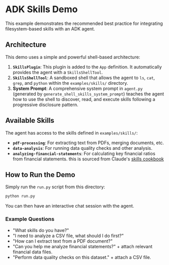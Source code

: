 # ADK Skills Demo

This example demonstrates the recommended best practice for integrating filesystem-based skills with an ADK agent.

## Architecture

This demo uses a simple and powerful shell-based architecture:

1.  **`SkillsPlugin`**: This plugin is added to the `App` definition. It automatically provides the agent with a `SkillsShellTool`.
2.  **`SkillsShellTool`**: A sandboxed shell that allows the agent to `ls`, `cat`, `grep`, and `python` within the `examples/skills/` directory.
3.  **System Prompt**: A comprehensive system prompt in `agent.py` (generated by `generate_shell_skills_system_prompt`) teaches the agent how to use the shell to discover, read, and execute skills following a progressive disclosure pattern.

## Available Skills

The agent has access to the skills defined in `examples/skills/`:

- **`pdf-processing`**: For extracting text from PDFs, merging documents, etc.
- **`data-analysis`**: For running data quality checks and other analysis.
- **`analyzing-financial-statements`**: For calculating key financial ratios from financial statements. this is sourced from Claude's [skills cookbook](https://github.com/anthropics/claude-cookbooks/tree/main/skills)

## How to Run the Demo

Simply run the `run.py` script from this directory:

```bash
python run.py
```

You can then have an interactive chat session with the agent.

### Example Questions

- "What skills do you have?"
- "I need to analyze a CSV file, what should I do first?"
- "How can I extract text from a PDF document?"
- "Can you help me analyze financial statements?" + attach relevant financial data files.
- "Perform data quality checks on this dataset." + attach a CSV file.
